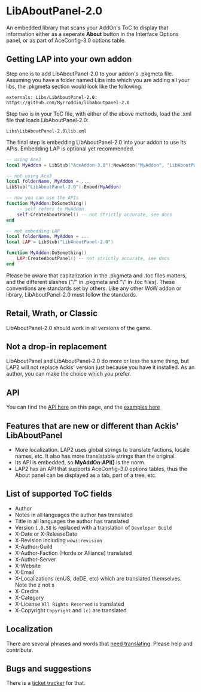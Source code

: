 # LibAboutPanel-2.0
An embedded library that scans your AddOn's ToC to display that information either as a seperate __About__ button in the Interface Options panel, or as part of AceConfig-3.0 options table.

## Getting LAP into your own addon
Step one is to add LibAboutPanel-2.0 to your addon's .pkgmeta file. Assuming you have a folder named Libs into which you are adding all your libs, the .pkgmeta section would look like the following:

`externals:
  Libs/LibAboutPanel-2.0: https://github.com/Myrroddin/libaboutpanel-2.0`

Step two is in your ToC file, with either of the above methods, load the .xml file that loads LibAboutPanel-2.0:

`Libs\LibAboutPanel-2.0\lib.xml`

The final step is embedding LibAboutPanel-2.0 into your addon to use its APIs. Embedding LAP is optional yet recommended.

```lua
-- using Ace3
local MyAddon = LibStub("AceAddon-3.0"):NewAddon("MyAddon", "LibAboutPanel-2.0")

-- not using Ace3
local folderName, MyAddon = ...
LibStub("LibAboutPanel-2.0"):Embed(MyAddon)

-- now you can use the APIs
function MyAddon:DoSomething()
    -- self refers to MyAddon
    self:CreateAboutPanel() -- not strictly accurate, see docs
end

-- not embedding LAP
local folderName, MyAddon = ...
local LAP = LibStub("LibAboutPanel-2.0")

function MyAddon:DoSomething()
    LAP:CreateAboutPanel() -- not strictly accurate, see docs
end
```

Please be aware that capitalization in the .pkgmeta and .toc files matters, and the different slashes ("/" in .pkgmeta and "\\" in .toc files). These conventions are standards set by others. Like any other WoW addon or library, LibAboutPanel-2.0 must follow the standards.

## Retail, Wrath, or Classic
LibAboutPanel-2.0 should work in all versions of the game.

## Not a drop-in replacement
LibAboutPanel and LibAboutPanel-2.0 do more or less the same thing, but LAP2 will not replace Ackis' version just because you have it installed. As an author, you can make the choice which you prefer.

## API
You can find the [API here](https://www.wowace.com/addons/libaboutpanel-2-0/pages/api/) on this page, and the [examples here](https://www.wowace.com/projects/libaboutpanel-2-0/pages/example)

## Features that are new or different than Ackis' LibAboutPanel
* More localization. LAP2 uses global strings to translate factions, locale names, etc. It also has more translatable strings than the original.
* Its API is embedded, so __MyAddOn:API()__ is the norm.
* LAP2 has an API that supports AceConfig-3.0 options tables, thus the About panel can be displayed as a tab, part of a tree, etc.

## List of supported ToC fields
* Author
* Notes in all languages the author has translated
* Title in all languages the author has translated
* Version `1.0.58` is replaced with a translation of `Developer Build`
* X-Date or X-ReleaseDate
* X-Revision including `wowi:revision`
* X-Author-Guild
* X-Author-Faction (Horde or Alliance) translated
* X-Author-Server
* X-Website
* X-Email
* X-Localizations (enUS, deDE, etc) which are translated themselves. Note the z not s
* X-Credits
* X-Category
* X-License `All Rights Reserved` is translated
* X-Copyright `Copyright` and `(c)` are translated

## Localization
There are several phrases and words that [need translating](https://www.wowace.com/addons/libaboutpanel-2-0/localization/). Please help and contribute.

## Bugs and suggestions
There is a [ticket tracker](https://www.wowace.com/addons/libaboutpanel-2-0/tickets/) for that.
